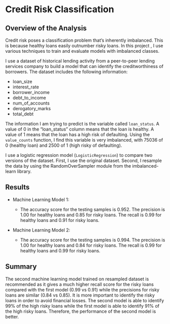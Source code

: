 # Credit Risk Classification

## Overview of the Analysis

Credit risk poses a classification problem that’s inherently imbalanced. This is because healthy loans easily outnumber risky loans. In this project , I use various techniques to train and evaluate models with imbalanced classes. 

I use a dataset of historical lending activity from a peer-to-peer lending services company to build a model that can identify the creditworthiness of borrowers. The dataset includes the following information:
* loan_size
* interest_rate
* borrower_income
* debt_to_income
* num_of_accounts
* derogatory_marks
* total_debt

The information I am trying to predict is the variable called `loan_status`. A value of 0 in the “loan_status” column means that the loan is healthy. A value of 1 means that the loan has a high risk of defaulting. Using the `value_counts` function, I find this variable is very imbalanced, with 75036 of 0 (healthy loan) and 2500 of 1 (high risky of defaulting).

I use a logistic regression model (`LogisticRegression`) to compare two versions of the dataset. First, I use the original dataset. Second, I resample the data by using the RandomOverSampler module from the imbalanced-learn library.
<!--
For both cases, you’ll get the count of the target classes, train a logistic regression classifier, calculate the balanced accuracy score, generate a confusion matrix, and generate a classification report.


In this section, describe the analysis you completed for the machine learning models used in this Challenge. This might include:

* Explain the purpose of the analysis.
* Explain what financial information the data was on, and what you needed to predict.
* Provide basic information about the variables you were trying to predict (e.g., `value_counts`).
* Describe the stages of the machine learning process you went through as part of this analysis.
* Briefly touch on any methods you used (e.g., `LogisticRegression`, or any resampling method).
-->

## Results

<!--
Using bulleted lists, describe the balanced accuracy scores and the precision and recall scores of all machine learning models.
-->

* Machine Learning Model 1:
  * The accuracy score for the testing samples is 0.952. The precision is 1.00 for healthy loans and 0.85 for risky loans. The recall is 0.99 for healthy loans and 0.91 for risky loans. 



* Machine Learning Model 2:
  * The accuracy score for the testing samples is 0.994. The precision is 1.00 for healthy loans and 0.84 for risky loans. The recall is 0.99 for healthy loans and 0.99 for risky loans. 

## Summary

<!--
Summarize the results of the machine learning models, and include a recommendation on the model to use, if any. For example:
* Which one seems to perform best? How do you know it performs best?
* Does performance depend on the problem we are trying to solve? (For example, is it more important to predict the `1`'s, or predict the `0`'s? )

If you do not recommend any of the models, please justify your reasoning.
-->

The second machine learning model trained on resampled dataset is recommended as it gives a much higher recall score for the risky loans compared with the first model (0.99 vs 0.91) while the precisions for risky loans are similar (0.84 vs 0.85). It is more important to identify the risky loans in order to avoid financial losses. The second model is able to identify 99% of the high risky loans while the first model is able to identify 91% of the high risky loans. Therefore, the performance of the second model is better. 